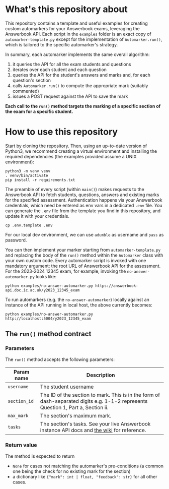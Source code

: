 # What's this repository about

This repository contains a template and useful examples for creating custom automarkers for your Answerbook exams,
leveraging the Answerbook API. Each script in the `examples` folder is an exact copy of `automarker-template.py` except for
the implementation of `Automarker.run()`, which is tailored to the specific automarker's strategy.

In summary, each automarker implements the same overall algorithm:
1. it queries the API for all the exam students and questions
2. iterates over each student and each question
3. queries the API for the student's answers and marks and, for each question's section
4. calls `Automarker.run()` to compute the appropriate mark (suitably commented)
5. issues a POST request against the API to save the mark

**Each call to the `run()` method targets the marking of a specific section of the exam for a specific student.**

# How to use this repository

Start by cloning the repository. Then, using an up-to-date version of Python3, we recommend creating a virtual environment and installing the required dependencies (the examples provided assume a UNIX environment):
```shell
python3 -m venv venv
. venv/bin/activate
pip install -r requirements.txt
```

The preamble of every script (within `main()`) makes requests to the Answerbook API to fetch students, questions, answers and existing marks for the specified assessment.
Authentication happens via your Answerbook credentials, which need be entered as env vars in a dedicated `.env` file. You can generate the `.env` file from the template you find
in this repository, and update it with your credentials.

```shell
cp .env.template .env
```

For our local dev environment, we can use `adumble` as username and `pass` as password.

You can then implement your marker starting from `automarker-template.py` and replacing the body of the `run()` method within the `Automarker` class
with your own custom code. Every automarker script is invoked with one mandatory argument: the root URL of Answerbook API for the assessment. For the 2023-2024 12345 exam, for example, invoking the `no-answer-automarker.py` looks like:

```shell
python examples/no-answer-automarker.py https://answerbook-api.doc.ic.ac.uk/y2023_12345_exam
```

To run automarkers (e.g. the `no-answer-automarker`) locally against an instance of the API running in local host, the above currently becomes:

```shell
python examples/no-answer-automarker.py http://localhost:5004/y2023_12345_exam
```

## The `run()` method contract

### Parameters
The `run()` method accepts the following parameters:

| **Param name** | **Description**                                                                                                                                                                                          |
|----------------|----------------------------------------------------------------------------------------------------------------------------------------------------------------------------------------------------------|
| `username` | The student username                                                                                                                                                                                     |
| `section_id` | The ID of the section to mark. This is in the form of dash-separated digits e.g. 1-1-2 represents Question 1, Part a, Section ii.                                                                        |
| `max_mark` | The section's maximum mark.                                                                                                                                                                              |
| `tasks` | The section's tasks. See your live Answerbook instance API docs and [the wiki](https://github.com/the-answerbook-project/answerbook-api/wiki/Assessment-configuration:-keyword-reference) for reference. |

### Return value

The method is expected to return
- `None` for cases not matching the automarker's pre-conditions (a common one being the check for no existing mark for the section)
- a dictionary like `{"mark": int | float, "feedback": str}` for all other cases.
